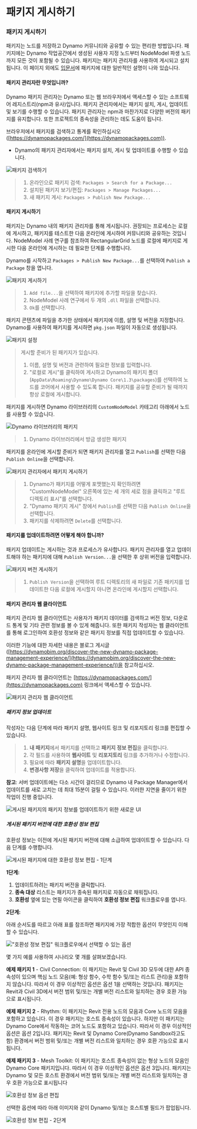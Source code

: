 # 패키지 게시하기

### 패키지 게시하기 <a href="#publish-a-package" id="publish-a-package"></a>

패키지는 노드를 저장하고 Dynamo 커뮤니티와 공유할 수 있는 편리한 방법입니다. 패키지에는 Dynamo 작업공간에서 생성된 사용자 지정 노드부터 NodeModel 파생 노드까지 모든 것이 포함될 수 있습니다. 패키지는 패키지 관리자를 사용하여 게시되고 설치됩니다. 이 페이지 외에도 [입문서](https://primer2.dynamobim.org/v/ko/6_custom_nodes_and_packages/6-2_packages/1-introduction)에 패키지에 대한 일반적인 설명이 나와 있습니다.

#### 패키지 관리자란 무엇입니까? <a href="#what-is-a-package-manager" id="what-is-a-package-manager"></a>

Dynamo 패키지 관리자는 Dynamo 또는 웹 브라우저에서 액세스할 수 있는 소프트웨어 레지스트리(npm과 유사)입니다. 패키지 관리자에서는 패키지 설치, 게시, 업데이트 및 보기를 수행할 수 있습니다. 패키지 관리자는 npm과 마찬가지로 다양한 버전의 패키지를 유지합니다. 또한 프로젝트의 종속성을 관리하는 데도 도움이 됩니다.

브라우저에서 패키지를 검색하고 통계를 확인하십시오([https://dynamopackages.com/](https://dynamopackages.com)).

* Dynamo의 패키지 관리자에서는 패키지 설치, 게시 및 업데이트를 수행할 수 있습니다.

![패키지 검색하기](images/dynamopackagemanager.jpg)

> 1. 온라인으로 패키지 검색: `Packages > Search for a Package...`
> 2. 설치된 패키지 보기/편집: `Packages > Manage Packages...`
> 3. 새 패키지 게시: `Packages > Publish New Package...`

#### 패키지 게시하기 <a href="#publishing-a-package" id="publishing-a-package"></a>

패키지는 Dynamo 내의 패키지 관리자를 통해 게시됩니다. 권장되는 프로세스는 로컬에 게시하고, 패키지를 테스트한 다음 온라인에 게시하여 커뮤니티와 공유하는 것입니다. NodeModel 사례 연구를 참조하여 RectangularGrid 노드를 로컬에 패키지로 게시한 다음 온라인에 게시하는 데 필요한 단계를 수행합니다.

Dynamo를 시작하고 `Packages > Publish New Package...`를 선택하여 `Publish a Package` 창을 엽니다.

![패키지 게시하기](images/dyn-publish-package-add-files.jpg)

> 1. `Add file...`을 선택하여 패키지에 추가할 파일을 찾습니다.
> 2. NodeModel 사례 연구에서 두 개의 `.dll` 파일을 선택합니다.
> 3. `Ok`를 선택합니다.

패키지 콘텐츠에 파일을 추가한 상태에서 패키지에 이름, 설명 및 버전을 지정합니다. Dynamo를 사용하여 패키지를 게시하면 `pkg.json` 파일이 자동으로 생성됩니다.

![패키지 설정](images/dyn-publish-package.jpg)

> 게시할 준비가 된 패키지가 있습니다.
>
> 1. 이름, 설명 및 버전과 관련하여 필요한 정보를 입력합니다.
> 2. "로컬로 게시"를 클릭하여 게시하고 Dynamo의 패키지 폴더(`AppData\Roaming\Dynamo\Dynamo Core\1.3\packages`)를 선택하여 노드를 코어에서 사용할 수 있도록 합니다. 패키지를 공유할 준비가 될 때까지 항상 로컬에 게시합니다.

패키지를 게시하면 Dynamo 라이브러리의 `CustomNodeModel` 카테고리 아래에서 노드를 사용할 수 있습니다.

![Dynamo 라이브러리의 패키지](images/dyn-publish-package-library.jpg)

> 1. Dynamo 라이브러리에서 방금 생성한 패키지

패키지를 온라인에 게시할 준비가 되면 패키지 관리자를 열고 `Publish`를 선택한 다음 `Publish Online`을 선택합니다.

![패키지 관리자에서 패키지 게시하기](images/dyn-publish-package-directory.jpg)

> 1. Dynamo가 패키지를 어떻게 포맷했는지 확인하려면 "CustomNodeModel" 오른쪽에 있는 세 개의 세로 점을 클릭하고 "루트 디렉토리 표시"를 선택합니다.
> 2. "Dynamo 패키지 게시" 창에서 `Publish`를 선택한 다음 `Publish Online`을 선택합니다.
> 3. 패키지를 삭제하려면 `Delete`를 선택합니다.

#### 패키지를 업데이트하려면 어떻게 해야 합니까? <a href="#how-do-i-update-a-package" id="how-do-i-update-a-package"></a>

패키지 업데이트는 게시하는 것과 프로세스가 유사합니다. 패키지 관리자를 열고 업데이트해야 하는 패키지에 대해 `Publish Version...`을 선택한 후 상위 버전을 입력합니다.

![패키지 버전 게시하기](images/dyn-publish-package-version.jpg)

> 1. `Publish Version`을 선택하여 루트 디렉토리의 새 파일로 기존 패키지를 업데이트한 다음 로컬에 게시할지 아니면 온라인에 게시할지 선택합니다.

#### 패키지 관리자 웹 클라이언트 <a href="#package-manager-web-client" id="package-manager-web-client"></a>

패키지 관리자 웹 클라이언트는 사용자가 패키지 데이터를 검색하고 버전 정보, 다운로드 통계 및 기타 관련 정보를 볼 수 있게 해줍니다. 또한 패키지 작성자는 웹 클라이언트를 통해 로그인하여 호환성 정보와 같은 패키지 정보를 직접 업데이트할 수 있습니다.

이러한 기능에 대한 자세한 내용은 블로그 게시글([https://dynamobim.org/discover-the-new-dynamo-package-management-experience/](https://dynamobim.org/discover-the-new-dynamo-package-management-experience/))을 참고하십시오.

패키지 관리자 웹 클라이언트는 [https://dynamopackages.com/](https://dynamopackages.com) 링크에서 액세스할 수 있습니다.

![패키지 관리자 웹 클라이언트](images/packagemanager-browser.jpg)

##### 패키지 정보 업데이트

작성자는 다음 단계에 따라 패키지 설명, 웹사이트 링크 및 리포지토리 링크를 편집할 수 있습니다.  

> 1. **내 패키지**에서 패키지를 선택하고 **패키지 정보 편집**을 클릭합니다.  
> 2. 각 필드를 사용하여 **웹사이트** 및 **리포지토리** 링크를 추가하거나 수정합니다.  
> 3. 필요에 따라 **패키지 설명**을 업데이트합니다.  
> 4. **변경사항 저장**을 클릭하여 업데이트를 적용합니다.  

 **참고**: 서버 업데이트에는 다소 시간이 걸리므로 Dynamo 내 Package Manager에서 업데이트를 새로 고치는 데 최대 15분이 걸릴 수 있습니다. 이러한 지연을 줄이기 위한 작업이 진행 중입니다.  

 ![게시된 패키지의 패키지 정보를 업데이트하기 위한 새로운 UI](images/Package-Manager_Image_5.png)

##### 게시된 패키지 버전에 대한 호환성 정보 편집  

호환성 정보는 이전에 게시된 패키지 버전에 대해 소급하여 업데이트할 수 있습니다. 다음 단계를 수행합니다.  

![게시된 패키지에 대한 호환성 정보 편집 - 1단계](images/Package-Manager_Image_6.png)

**1단계:**  

1. 업데이트하려는 패키지 버전을 클릭합니다.  
2. **종속 대상** 리스트는 패키지가 종속된 패키지로 자동으로 채워집니다.  
3. **호환성** 옆에 있는 연필 아이콘을 클릭하여 **호환성 정보 편집** 워크플로우를 엽니다.  

**2단계:**  

아래 순서도를 따르고 아래 표를 참조하면 패키지에 가장 적합한 옵션이 무엇인지 이해할 수 있습니다.

!["호환성 정보 편집" 워크플로우에서 선택할 수 있는 옵션](images/Package-Manager_Image_7.png)

몇 가지 예를 사용하여 시나리오 몇 개를 살펴보겠습니다.

**예제 패키지 1** \- Civil Connection: 이 패키지는 Revit 및 Civil 3D 모두에 대한 API 종속성이 있으며 핵심 노드 모음(예: 형상 함수, 수학 함수 및/또는 리스트 관리)을 포함하지 않습니다. 따라서 이 경우 이상적인 옵션은 옵션 1을 선택하는 것입니다. 패키지는 Revit과 Civil 3D에서 버전 범위 및/또는 개별 버전 리스트와 일치하는 경우 호환 가능으로 표시됩니다.

**예제 패키지 2** \- Rhythm: 이 패키지는 Revit 전용 노드의 모음과 Core 노드의 모음을 포함하고 있습니다. 이 경우 패키지는 호스트 종속성이 있습니다. 하지만 이 패키지는 Dynamo Core에서 작동하는 코어 노드도 포함하고 있습니다. 따라서 이 경우 이상적인 옵션은 옵션 2입니다. 패키지는 Revit 및 Dynamo Core(Dynamo Sandbox라고도 함) 환경에서 버전 범위 및/또는 개별 버전 리스트와 일치하는 경우 호환 가능으로 표시됩니다.

**예제 패키지 3** \- Mesh Toolkit: 이 패키지는 호스트 종속성이 없는 형상 노드의 모음인 Dynamo Core 패키지입니다. 따라서 이 경우 이상적인 옵션은 옵션 3입니다. 패키지는 Dynamo 및 모든 호스트 환경에서 버전 범위 및/또는 개별 버전 리스트와 일치하는 경우 호환 가능으로 표시됩니다

![호환성 정보 옵션 편집](images/Package-Manager_Image_8.png)

선택한 옵션에 따라 아래 이미지와 같이 Dynamo 및/또는 호스트별 필드가 팝업됩니다.

![호환성 정보 편집 - 2단계](images/Package-Manager_Image_9.png)